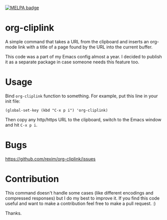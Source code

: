 [![MELPA badge](http://melpa.org/packages/org-cliplink-badge.svg)](http://melpa.org/#/org-cliplink)

# org-cliplink #

A simple command that takes a URL from the clipboard and inserts an
org-mode link with a title of a page found by the URL into the current
buffer.

This code was a part of my Emacs config almost a year. I decided to
publish it as a separate package in case someone needs this feature
too.

# Usage #

Bind `org-cliplink` function to something. For example, put this line
in your init file:

    (global-set-key (kbd "C-x p i") 'org-cliplink)

Then copy any http/https URL to the clipboard, switch to the Emacs
window and hit `C-x p i`.

# Bugs #

https://github.com/rexim/org-cliplink/issues

# Contribution #

This command doesn't handle some cases (like different encodings and
compressed responses) but I do my best to improve it. If you find this
code useful and want to make a contribution feel free to make a pull
request. :)

Thanks.
